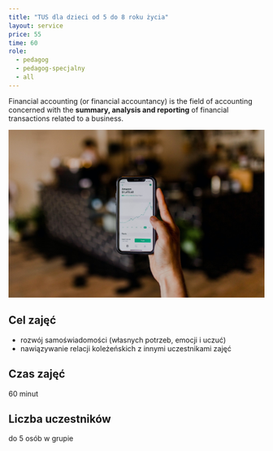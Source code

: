 ```yaml
---
title: "TUS dla dzieci od 5 do 8 roku życia"
layout: service
price: 55
time: 60
role:
  - pedagog
  - pedagog-specjalny
  - all
---
```


Financial accounting (or financial accountancy) is the field of accounting concerned with the **summary, analysis and reporting** of financial transactions related to a business.

![Accounting Services](/images/austin-distel-nGc5RT2HmF0-unsplash.jpg)

## Cel zajęć

* rozwój samoświadomości (własnych potrzeb, emocji i uczuć)
* nawiązywanie relacji koleżeńskich z innymi uczestnikami zajęć

## Czas zajęć

60 minut

## Liczba uczestników

do 5 osób w grupie
